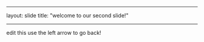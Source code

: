 ___
layout:  slide
title:  "welcome to our second slide!"
___
edit this
use the left arrow to go back!
